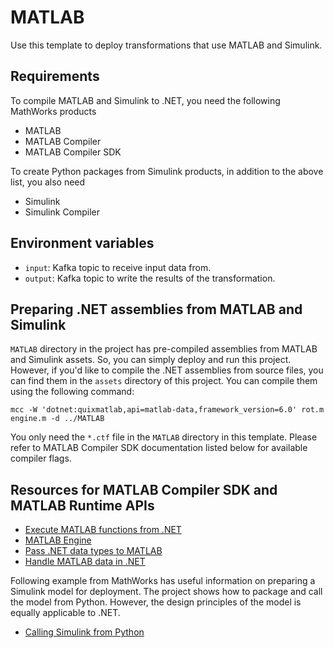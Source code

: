 # MATLAB

Use this template to deploy transformations that use MATLAB and Simulink. 

## Requirements

To compile MATLAB and Simulink to .NET, you need the following MathWorks products
 - MATLAB
 - MATLAB Compiler
 - MATLAB Compiler SDK 

To create Python packages from Simulink products, in addition to the above list, you also need
 - Simulink
 - Simulink Compiler

## Environment variables
 - `input`: Kafka topic to receive input data from.
 - `output`: Kafka topic to write the results of the transformation.

## Preparing .NET assemblies from MATLAB and Simulink

`MATLAB` directory in the project has pre-compiled assemblies from MATLAB and Simulink assets. So, you can simply deploy and run this project. However, if you'd like to compile the .NET assemblies from source files, you can find them in the `assets` directory of this project. You can compile them using the following command:

```
mcc -W 'dotnet:quixmatlab,api=matlab-data,framework_version=6.0' rot.m engine.m -d ../MATLAB
```

You only need the `*.ctf` file in the `MATLAB` directory in this template. Please refer to MATLAB Compiler SDK documentation listed below for available compiler flags.

## Resources for MATLAB Compiler SDK and MATLAB Runtime APIs

 - [Execute MATLAB functions from .NET](https://www.mathworks.com/help/matlab/matlab_external/execute-matlab-functions-from-net.html)
 - [MATLAB Engine](https://www.mathworks.com/help/matlab/apiref/mathworks.matlab.engine.matlabengine.html#mw_ba179c55-e64b-4a3b-a091-73db6a587d62)
 - [Pass .NET data types to MATLAB](https://www.mathworks.com/help/matlab/matlab_external/pass-data-to-matlab-from-net.html)
 - [Handle MATLAB data in .NET](https://www.mathworks.com/help/matlab/matlab_external/handle-matlab-data-in-net-applications.html)

Following example from MathWorks has useful information on preparing a Simulink model for deployment. The project shows how to package and call the model from Python. However, the design principles of the model is equally applicable to .NET.

 - [Calling Simulink from Python](https://github.com/mathworks/Call-Simulink-from-Python)
